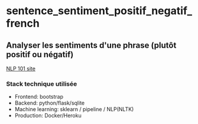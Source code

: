 # sentence_sentiment_positif_negatif_french

## Analyser les sentiments d'une phrase (plutôt positif ou négatif)

[NLP 101 site](https://nlp101.herokuapp.com/)


### Stack technique utilisée

- Frontend: bootstrap
- Backend: python/flask/sqlite
- Machine learning: sklearn / pipeline / NLP(NLTK)
- Production: Docker/Heroku
